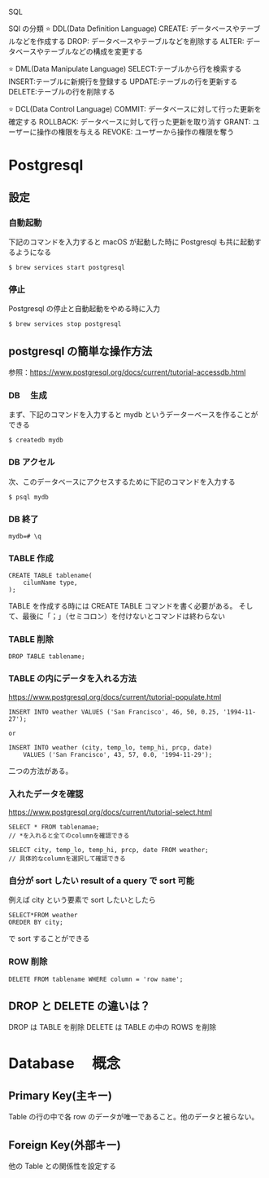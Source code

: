 SQL

SQl の分類
⭐️ DDL(Data Definition Language)
CREATE: データベースやテーブルなどを作成する
DROP: データベースやテーブルなどを削除する
ALTER: データベースやテーブルなどの構成を変更する

⭐️ DML(Data Manipulate Language)
SELECT:テーブルから行を検索する
INSERT:テーブルに新規行を登録する
UPDATE:テーブルの行を更新する
DELETE:テーブルの行を削除する

⭐️ DCL(Data Control Language)
COMMIT: データベースに対して行った更新を確定する
ROLLBACK: データベースに対して行った更新を取り消す
GRANT: ユーザーに操作の権限を与える
REVOKE: ユーザーから操作の権限を奪う

# Postgresql

## 設定

### 自動起動

下記のコマンドを入力すると macOS が起動した時に Postgresql も共に起動するようになる

```
$ brew services start postgresql
```

### 停止

Postgresql の停止と自動起動をやめる時に入力

```
$ brew services stop postgresql
```

## postgresql の簡単な操作方法

参照：https://www.postgresql.org/docs/current/tutorial-accessdb.html

### DB 　生成

まず、下記のコマンドを入力すると mydb というデーターベースを作ることができる

```
$ createdb mydb
```

### DB アクセル

次、このデータベースにアクセスするために下記のコマンドを入力する

```
$ psql mydb
```

### DB 終了

```
mydb=# \q
```

### TABLE 作成

```
CREATE TABLE tablename(
    cilumName type,
);
```

TABLE を作成する時には CREATE TABLE コマンドを書く必要がある。
そして、最後に「；」（セミコロン）を付けないとコマンドは終わらない

### TABLE 削除

```
DROP TABLE tablename;
```

### TABLE の内にデータを入れる方法

https://www.postgresql.org/docs/current/tutorial-populate.html

```
INSERT INTO weather VALUES ('San Francisco', 46, 50, 0.25, '1994-11-27');

or

INSERT INTO weather (city, temp_lo, temp_hi, prcp, date)
    VALUES ('San Francisco', 43, 57, 0.0, '1994-11-29');
```

二つの方法がある。

### 入れたデータを確認

https://www.postgresql.org/docs/current/tutorial-select.html

```
SELECT * FROM tablenamae;
// *を入れると全てのcolumnを確認できる

SELECT city, temp_lo, temp_hi, prcp, date FROM weather;
// 具体的なcolumnを選択して確認できる
```

### 自分が sort したい result of a query で sort 可能

例えば city という要素で sort したいとしたら

```
SELECT*FROM weather
OREDER BY city;
```

で sort することができる

### ROW 削除

```
DELETE FROM tablename WHERE column = 'row name';
```

## DROP と DELETE の違いは？

DROP は TABLE を削除
DELETE は TABLE の中の ROWS を削除

# Database 　概念

## Primary Key(主キー)

Table の行の中で各 row のデータが唯一であること。他のデータと被らない。

## Foreign Key(外部キー)

他の Table との関係性を設定する
